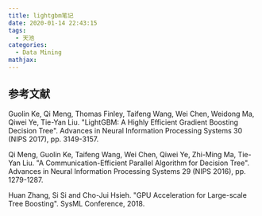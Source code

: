 ```yaml
---
title: lightgbm笔记
date: 2020-01-14 22:43:15
tags:
  - 天池
categories:
  - Data Mining
mathjax:
---
```



## 参考文献
Guolin Ke, Qi Meng, Thomas Finley, Taifeng Wang, Wei Chen, Weidong Ma, Qiwei Ye, Tie-Yan Liu. "LightGBM: A Highly Efficient Gradient Boosting Decision Tree". Advances in Neural Information Processing Systems 30 (NIPS 2017), pp. 3149-3157.

Qi Meng, Guolin Ke, Taifeng Wang, Wei Chen, Qiwei Ye, Zhi-Ming Ma, Tie-Yan Liu. "A Communication-Efficient Parallel Algorithm for Decision Tree". Advances in Neural Information Processing Systems 29 (NIPS 2016), pp. 1279-1287.

Huan Zhang, Si Si and Cho-Jui Hsieh. "GPU Acceleration for Large-scale Tree Boosting". SysML Conference, 2018.
